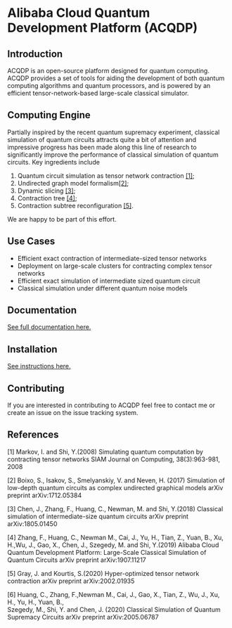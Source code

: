 # Alibaba Cloud Quantum Development Platform (ACQDP)

## Introduction
ACQDP is an open-source platform designed for quantum computing. ACQDP provides a set of tools for aiding the development of both quantum computing algorithms and quantum processors, and is powered by an efficient tensor-network-based large-scale classical simulator.

## Computing Engine
Partially inspired by the recent quantum supremacy experiment, classical simulation of quantum circuits attracts quite a bit of attention and impressive progress has been made along this line of research to significantly improve the performance of classical simulation of quantum circuits. Key ingredients include
1. Quantum circuit simulation as tensor network contraction [[1]](#1);
2. Undirected graph model formalism[[2]](#2);
3. Dynamic slicing [[3]](#3);
4. Contraction tree [[4]](#4);
5. Contraction subtree reconfiguration [[5]](#5).

We are happy to be part of this effort.

## Use Cases

* Efficient exact contraction of intermediate-sized tensor networks
* Deployment on large-scale clusters for contracting complex tensor networks
* Efficient exact simulation of intermediate sized quantum circuit
* Classical simulation under different quantum noise models

## Documentation
[See full documentation here.](https://alibabaquantumlab.github.io/acqdp)

## Installation
[See instructions here.](https://alibabaquantumlab.github.io/acqdp/installation.html)

## Contributing

If you are interested in contributing to ACQDP feel free to contact me or create an issue on the issue tracking system.

## References

<a id="1">[1]</a>
Markov, I. and Shi, Y.(2008)
Simulating quantum computation by contracting tensor networks
SIAM Journal on Computing, 38(3):963-981, 2008

<a id="2">[2]</a>
Boixo, S., Isakov, S., Smelyanskiy, V. and Neven, H. (2017)
Simulation of low-depth quantum circuits as complex undirected graphical models
arXiv preprint arXiv:1712.05384

<a id="3">[3]</a>
Chen, J., Zhang, F., Huang, C., Newman, M. and Shi, Y.(2018)
Classical simulation of intermediate-size quantum circuits
arXiv preprint arXiv:1805.01450

<a id="4">[4]</a>
Zhang, F., Huang, C., Newman M., Cai, J., Yu, H., Tian, Z., Yuan, B., Xu, H.,Wu, J., Gao, X., Chen, J., Szegedy, M. and Shi, Y.(2019)
Alibaba Cloud Quantum Development Platform: Large-Scale Classical Simulation of Quantum Circuits
arXiv preprint arXiv:1907.11217

<a id="5">[5]</a>
Gray, J. and Kourtis, S.(2020)
Hyper-optimized tensor network contraction
arXiv preprint arXiv:2002.01935

<a id="6">[6]</a>
Huang, C., Zhang, F.,Newman M., Cai, J., Gao, X., Tian, Z., Wu, J., Xu, H., Yu, H., Yuan, B.,\
 Szegedy, M., Shi, Y. and Chen, J. (2020)
Classical Simulation of Quantum Supremacy Circuits
arXiv preprint arXiv:2005.06787
